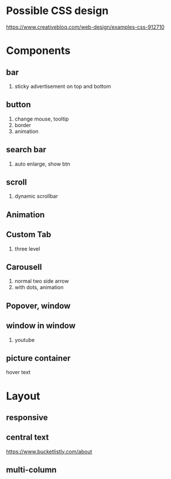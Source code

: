 # Possible CSS design
https://www.creativebloq.com/web-design/examples-css-912710

# Components
## bar
1. sticky advertisement on top and bottom

## button
1. change mouse, tooltip
2. border
3. animation

## search bar
1. auto enlarge, show btn

## scroll
1. dynamic scrollbar

## Animation
## Custom Tab
1. three level

## Carousell
1. normal two side arrow
2. with dots, animation
## Popover, window
## window in window
1. youtube

## picture container
hover text


# Layout
## responsive
## central text
https://www.bucketlistly.com/about

## multi-column


